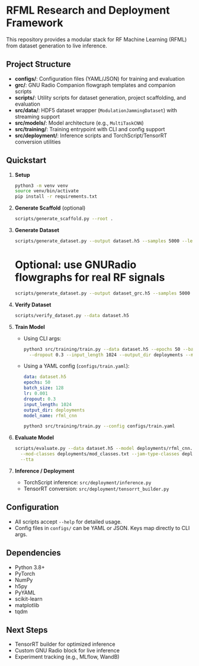 # RFML Research and Deployment Framework

This repository provides a modular stack for RF Machine Learning (RFML) from dataset generation to live inference.

## Project Structure

- **configs/**: Configuration files (YAML/JSON) for training and evaluation
- **grc/**: GNU Radio Companion flowgraph templates and companion scripts
- **scripts/**: Utility scripts for dataset generation, project scaffolding, and evaluation
- **src/data/**: HDF5 dataset wrapper (`ModulationJammingDataset`) with streaming support
- **src/models/**: Model architecture (e.g., `MultiTaskCNN`)
- **src/training/**: Training entrypoint with CLI and config support
- **src/deployment/**: Inference scripts and TorchScript/TensorRT conversion utilities

## Quickstart

1. **Setup**
   ```bash
   python3 -m venv venv
   source venv/bin/activate
   pip install -r requirements.txt
   ```

2. **Generate Scaffold** (optional)
   ```bash
   scripts/generate_scaffold.py --root .
   ```

3. **Generate Dataset**
   ```bash
   scripts/generate_dataset.py --output dataset.h5 --samples 5000 --length 1024
   ```
   # Optional: use GNURadio flowgraphs for real RF signals
   ```bash
   scripts/generate_dataset.py --output dataset_grc.h5 --samples 5000 --length 1024 --use-grc
   ```
4. **Verify Dataset**
   ```bash
   scripts/verify_dataset.py --data dataset.h5
   ```

5. **Train Model**
   - Using CLI args:
     ```bash
     python3 src/training/train.py --data dataset.h5 --epochs 50 --batch_size 128 --lr 1e-3 \
       --dropout 0.3 --input_length 1024 --output_dir deployments --model_name rfml_cnn
     ```

   - Using a YAML config (`configs/train.yaml`):
     ```yaml
     data: dataset.h5
     epochs: 50
     batch_size: 128
     lr: 0.001
     dropout: 0.3
     input_length: 1024
     output_dir: deployments
     model_name: rfml_cnn
     ```
     ```bash
     python3 src/training/train.py --config configs/train.yaml
     ```

6. **Evaluate Model**
   ```bash
   scripts/evaluate.py --data dataset.h5 --model deployments/rfml_cnn.pt \
     --mod-classes deployments/mod_classes.txt --jam-type-classes deployments/jam_type_classes.txt \
     --tta
   ```

7. **Inference / Deployment**
   - TorchScript inference: `src/deployment/inference.py`
   - TensorRT conversion: `src/deployment/tensorrt_builder.py`

## Configuration

- All scripts accept `--help` for detailed usage.
- Config files in `configs/` can be YAML or JSON. Keys map directly to CLI args.

## Dependencies

- Python 3.8+
- PyTorch
- NumPy
- h5py
- PyYAML
- scikit-learn
- matplotlib
- tqdm

## Next Steps

- TensorRT builder for optimized inference
- Custom GNU Radio block for live inference
- Experiment tracking (e.g., MLflow, WandB)
